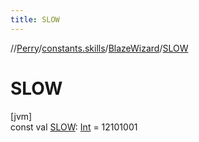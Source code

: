 ```yaml
---
title: SLOW
---
```

//[Perry](../../../index.html)/[constants.skills](../index.html)/[BlazeWizard](index.html)/[SLOW](-s-l-o-w.html)



# SLOW



[jvm]\
const val [SLOW](-s-l-o-w.html): [Int](https://kotlinlang.org/api/latest/jvm/stdlib/kotlin/-int/index.html) = 12101001




